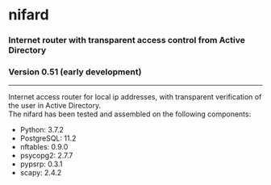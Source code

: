 # nifard
### Internet router with transparent access control from Active Directory
### Version 0.51 (early development)
<hr>
Internet access router for local ip addresses, with transparent verification of the user in Active Directory.
<br>
The nifard has been tested and assembled on the following components:
<ul>
  <li>Python: 3.7.2</li>
  <li>PostgreSQL: 11.2 </li>
  <li>nftables: 0.9.0</li>
  <li>psycopg2: 2.7.7</li>
  <li>pypsrp: 0.3.1 </li>
  <li>scapy: 2.4.2 </li>
 </ul>
